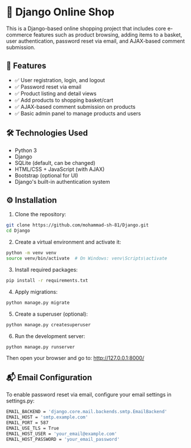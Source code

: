 # 🛒 Django Online Shop

This is a Django-based online shopping project that includes core e-commerce features such as product browsing, adding items to a basket, user authentication, password reset via email, and AJAX-based comment submission.

## 🚀 Features

- ✅ User registration, login, and logout
- ✅ Password reset via email
- ✅ Product listing and detail views
- ✅ Add products to shopping basket/cart
- ✅ AJAX-based comment submission on products
- ✅ Basic admin panel to manage products and users

## 🛠️ Technologies Used

- Python 3
- Django
- SQLite (default, can be changed)
- HTML/CSS + JavaScript (with AJAX)
- Bootstrap (optional for UI)
- Django's built-in authentication system

## ⚙️ Installation

1. Clone the repository:

```bash
git clone https://github.com/mohammad-sh-81/Django.git
cd Django
```
2. Create a virtual environment and activate it:

```bash
python -m venv venv
source venv/bin/activate  # On Windows: venv\Scripts\activate
```
3. Install required packages:

```bash
pip install -r requirements.txt
```

4. Apply migrations:

```bash
python manage.py migrate
```

5. Create a superuser (optional):

```bash
python manage.py createsuperuser
```
6. Run the development server:
 
```bash
python manage.py runserver
```

Then open your browser and go to: http://127.0.0.1:8000/


## 📬 Email Configuration

To enable password reset via email, configure your email settings in settings.py:

```bash
EMAIL_BACKEND = 'django.core.mail.backends.smtp.EmailBackend'
EMAIL_HOST = 'smtp.example.com'
EMAIL_PORT = 587
EMAIL_USE_TLS = True
EMAIL_HOST_USER = 'your_email@example.com'
EMAIL_HOST_PASSWORD = 'your_email_password'
```

